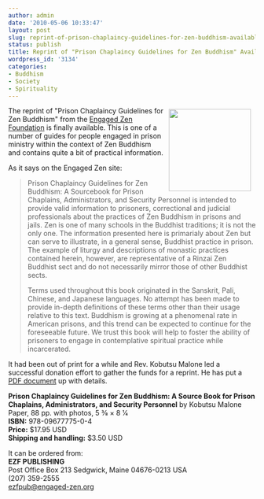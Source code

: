 ```yaml
---
author: admin
date: '2010-05-06 10:33:47'
layout: post
slug: reprint-of-prison-chaplaincy-guidelines-for-zen-buddhism-available
status: publish
title: Reprint of "Prison Chaplaincy Guidelines for Zen Buddhism" Available
wordpress_id: '3134'
categories:
- Buddhism
- Society
- Spirituality
---
```

<img src="http://www.engaged-zen.org/Site%20Art/CGangle.jpg" align="right" width="167" heigh="207" hspace="10" vspace="5">The reprint of "Prison Chaplaincy Guidelines for Zen Buddhism" from the <a href="http://www.engaged-zen.org/">Engaged Zen Foundation</a> is finally available. This is one of a number of guides for people engaged in prison ministry within the context of Zen Buddhism and contains quite a bit of practical information.

As it says on the Engaged Zen site:

<blockquote>Prison Chaplaincy Guidelines for Zen Buddhism: A Sourcebook for Prison Chaplains, Administrators, and Security Personnel  is intended to provide valid information to prisoners, correctional and judicial professionals about the practices of Zen Buddhism in prisons and jails. Zen is one of many schools in the Buddhist traditions; it is not the only one. The information presented here is primarialy about Zen but can serve to illustrate, in a general sense, Buddhist practice in prison. The example of liturgy and descriptions of monastic practices contained herein, however, are representative of a Rinzai Zen Buddhist sect and do not necessarily mirror those of other Buddhist sects.

Terms used throughout this book originated in the Sanskrit, Pali, Chinese, and Japanese languages. No attempt has been made to provide in-depth definitions of these terms other than their usage relative to this text. Buddhism is growing at a phenomenal rate in American prisons, and this trend can be expected to continue for the foreseeable future. We trust this book will help to foster the ability of prisoners to engage in contemplative spiritual practice while incarcerated.</blockquote>

It had been out of print for a while and Rev. Kobutsu Malone led a successful donation effort to gather the funds for a reprint. He has put a <a href="http://www.engaged-zen.org/PDFarchive/CGAd.pdf">PDF document</a> up with details.

<strong>Prison Chaplaincy Guidelines for Zen Buddhism: A Source Book for Prison Chaplains, Administrators, and Security Personnel</strong> by Kobutsu Malone<br>
Paper, 88 pp. with photos, 5 3⁄8 × 8 1⁄4<br>
<strong>ISBN:</strong> 978-09677775-0-4<br>
<strong>Price:</strong> $17.95 USD<br>
<strong>Shipping and handling:</strong>	$3.50 USD

It can be ordered from:<br>
<strong>EZF PUBLISHING</strong><br>
Post Office Box 213 Sedgwick, Maine 04676-0213 USA<br>
(207) 359-2555<br>
<a href="mailto:ezfpub@engaged-zen.org">ezfpub@engaged-zen.org</a>

